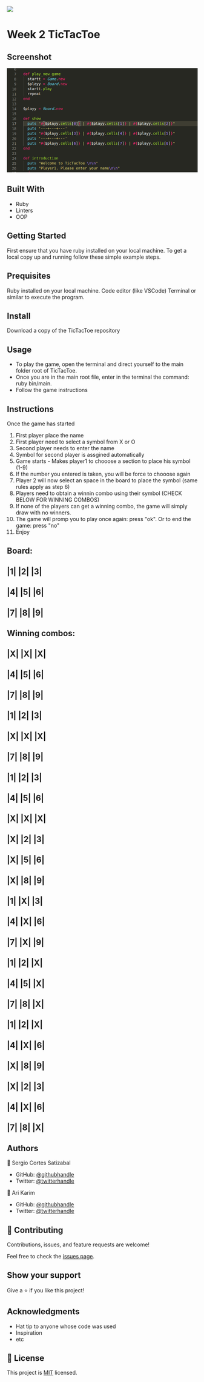![](https://img.shields.io/badge/Microverse-blueviolet)

# Week 2  TicTacToe

## Screenshot

![Screenshot](Screenshot.png)

## Built With

- Ruby
- Linters
- OOP

## Getting Started

First ensure that you have ruby installed on your local machine.
To get a local copy up and running follow these simple example steps.

## Prequisites

Ruby installed on your local machine.
Code editor (like VSCode)
Terminal or similar to execute the program.

## Install

Download a copy of the TicTacToe repository

## Usage

- To play the game, open the terminal and direct yourself to the main folder root of TicTacToe.
- Once you are in the main root file, enter in the terminal the command: ruby bin/main.
- Follow the game instructions

## Instructions

 Once the game has started
 1. First player place the name
 2. First player need to select a symbol from X or O
 3. Second player needs to enter the name
 4. Symbol for second player is assgined automatically
 5. Game starts - Makes player1 to chooose a section to place his symbol (1-9)
 6. If the number you entered is taken, you will be force to chooose again
 7. Player 2 will now select an space in the board to place the symbol (same rules apply as step 6)
 8. Players need to obtain a winnin combo using their symbol (CHECK BELOW FOR WINNING COMBOS)
 9. If none of the players can get a winning combo, the game will simply draw with no winners. 
 10. The game will promp you to play once again: press "ok". Or to end the game: press "no"
 11. Enjoy
 
 ## Board:  
 
 |1| |2| |3|
 -----------
 |4| |5| |6|
 -----------
 |7| |8| |9|
 -----------

## Winning combos:

 |X| |X| |X|  
 -----------
 |4| |5| |6|  
 -----------
 |7| |8| |9|
 -----------

 |1| |2| |3|
 -----------
 |X| |X| |X|
 -----------
 |7| |8| |9|
 -----------

 |1| |2| |3|
 -----------
 |4| |5| |6|
 -----------
 |X| |X| |X|
 -----------

 |X| |2| |3|
 -----------
 |X| |5| |6|
 -----------
 |X| |8| |9|
 -----------

 |1| |X| |3|
 -----------
 |4| |X| |6|
 -----------
 |7| |X| |9|
 -----------


 |1| |2| |X|
 -----------
 |4| |5| |X|
 -----------
 |7| |8| |X|
 -----------

 |1| |2| |X|
 -----------
 |4| |X| |6|
 -----------
 |X| |8| |9|
 -----------

 |X| |2| |3|
 -----------
 |4| |X| |6|
 -----------
 |7| |8| |X|
 -----------

## Authors

👤 Sergio Cortes Satizabal

- GitHub: [@githubhandle](https://github.com/sergiocortessat)
- Twitter: [@twitterhandle](https://twitter.com/sergiocortessat)

👤 Ari Karim

- GitHub: [@githubhandle](https://github.com/arikarim)
- Twitter: [@twitterhandle](https://twitter.com/Ari71549490)

## 🤝 Contributing

Contributions, issues, and feature requests are welcome!

Feel free to check the [issues page](https://github.com/sergiocortessat/Ruby-Milestone1-BubleSort/issues).

## Show your support

Give a ⭐️ if you like this project!

## Acknowledgments

- Hat tip to anyone whose code was used
- Inspiration
- etc

## 📝 License

This project is [MIT](LICENSE) licensed.
